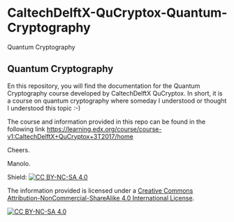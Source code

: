 # CaltechDelftX-QuCryptox-Quantum-Cryptography
Quantum Cryptography

## Quantum Cryptography
En this repository, you will find the documentation for the Quantum Cryptography course developed by CaltechDelftX QuCryptox. 
In short, it is a course on quantum cryptography where someday I understood or thought I understood this topic :-)

The course and information provided in this repo can be found in the following link 
https://learning.edx.org/course/course-v1:CaltechDelftX+QuCryptox+3T2017/home

Cheers.

Manolo.

Shield: [![CC BY-NC-SA 4.0][cc-by-nc-sa-shield]][cc-by-nc-sa]

The information provided is licensed under a
[Creative Commons Attribution-NonCommercial-ShareAlike 4.0 International License][cc-by-nc-sa].

[![CC BY-NC-SA 4.0][cc-by-nc-sa-image]][cc-by-nc-sa]

[cc-by-nc-sa]: http://creativecommons.org/licenses/by-nc-sa/4.0/
[cc-by-nc-sa-image]: https://licensebuttons.net/l/by-nc-sa/4.0/88x31.png
[cc-by-nc-sa-shield]: https://img.shields.io/badge/License-CC%20BY--NC--SA%204.0-lightgrey.svg
